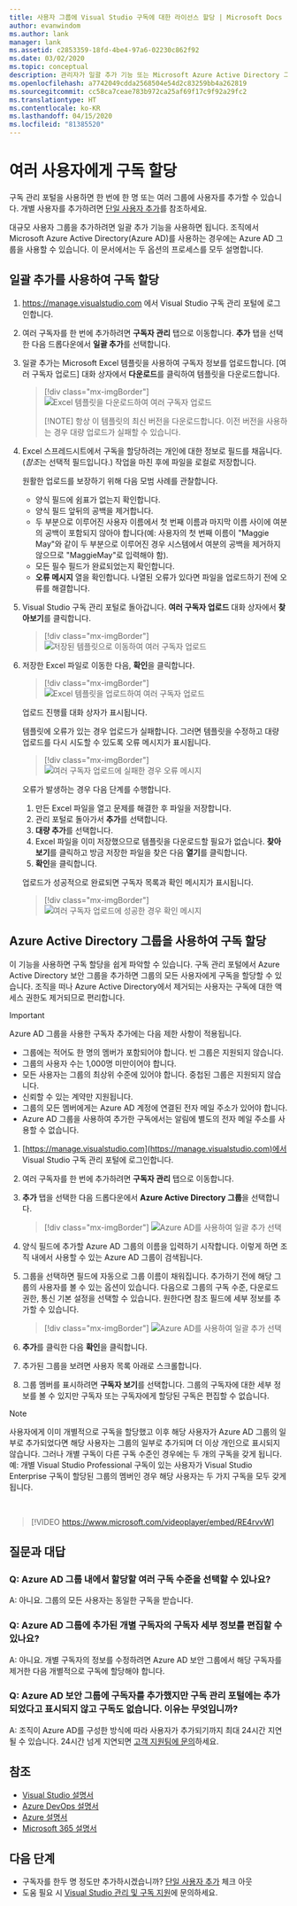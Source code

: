 ```yaml
---
title: 사용자 그룹에 Visual Studio 구독에 대한 라이선스 할당 | Microsoft Docs
author: evanwindom
ms.author: lank
manager: lank
ms.assetid: c2853359-18fd-4be4-97a6-02230c862f92
ms.date: 03/02/2020
ms.topic: conceptual
description: 관리자가 일괄 추가 기능 또는 Microsoft Azure Active Directory 그룹을 사용하여 여러 구독자에게 라이선스를 할당하는 방법을 알아봅니다.
ms.openlocfilehash: a7742049cdda2568504e54d2c83259bb4a262819
ms.sourcegitcommit: cc58ca7ceae783b972ca25af69f17c9f92a29fc2
ms.translationtype: HT
ms.contentlocale: ko-KR
ms.lasthandoff: 04/15/2020
ms.locfileid: "81385520"
---
```

# <a name="assign-subscriptions-to-multiple-users"></a>여러 사용자에게 구독 할당
구독 관리 포털을 사용하면 한 번에 한 명 또는 여러 그룹에 사용자를 추가할 수 있습니다.  개별 사용자를 추가하려면 [단일 사용자 추가](assign-license.md)를 참조하세요.

대규모 사용자 그룹을 추가하려면 일괄 추가 기능을 사용하면 됩니다. 조직에서 Microsoft Azure Active Directory(Azure AD)를 사용하는 경우에는 Azure AD 그룹을 사용할 수 있습니다. 이 문서에서는 두 옵션의 프로세스를 모두 설명합니다. 

## <a name="use-bulk-add-to-assign-subscriptions"></a>일괄 추가를 사용하여 구독 할당
1. https://manage.visualstudio.com 에서 Visual Studio 구독 관리 포털에 로그인합니다.

2. 여러 구독자를 한 번에 추가하려면 **구독자 관리** 탭으로 이동합니다. **추가** 탭을 선택한 다음 드롭다운에서 **일괄 추가**를 선택합니다.  

2. 일괄 추가는 Microsoft Excel 템플릿을 사용하여 구독자 정보를 업로드합니다. [여러 구독자 업로드] 대화 상자에서 **다운로드**를 클릭하여 템플릿을 다운로드합니다.
   > [!div class="mx-imgBorder"]
   > ![Excel 템플릿을 다운로드하여 여러 구독자 업로드](media/download-template-upload-subscribers.png)
   >
   > [!NOTE]
   > 항상 이 템플릿의 최신 버전을 다운로드합니다. 이전 버전을 사용하는 경우 대량 업로드가 실패할 수 있습니다.

3. Excel 스프레드시트에서 구독을 할당하려는 개인에 대한 정보로 필드를 채웁니다. (*참조*는 선택적 필드입니다.) 작업을 마친 후에 파일을 로컬로 저장합니다.

   원활한 업로드를 보장하기 위해 다음 모범 사례를 관찰합니다.

    - 양식 필드에 쉼표가 없는지 확인합니다.
    - 양식 필드 앞뒤의 공백을 제거합니다.
    - 두 부분으로 이루어진 사용자 이름에서 첫 번째 이름과 마지막 이름 사이에 여분의 공백이 포함되지 않아야 합니다(예: 사용자의 첫 번째 이름이 "Maggie May"와 같이 두 부분으로 이루어진 경우 시스템에서 여분의 공백을 제거하지 않으므로 "MaggieMay"로 입력해야 함).
    - 모든 필수 필드가 완료되었는지 확인합니다. 
    - **오류 메시지** 열을 확인합니다.  나열된 오류가 있다면 파일을 업로드하기 전에 오류를 해결합니다. 

4. Visual Studio 구독 관리 포털로 돌아갑니다. **여러 구독자 업로드** 대화 상자에서 **찾아보기**를 클릭합니다.
   > [!div class="mx-imgBorder"]
   > ![저장된 템플릿으로 이동하여 여러 구독자 업로드](media/bulk-add-browse-saved-template.png)

5. 저장한 Excel 파일로 이동한 다음, **확인**을 클릭합니다.
   > [!div class="mx-imgBorder"]
   > ![Excel 템플릿을 업로드하여 여러 구독자 업로드](media/bulk-upload-subscribers.png)

    업로드 진행률 대화 상자가 표시됩니다.

    템플릿에 오류가 있는 경우 업로드가 실패합니다. 그러면 템플릿을 수정하고 대량 업로드를 다시 시도할 수 있도록 오류 메시지가 표시됩니다.
   > [!div class="mx-imgBorder"]
   > ![여러 구독자 업로드에 실패한 경우 오류 메시지](_img/assign-license-bulk/bulk-add-upload-failure.png)

   오류가 발생하는 경우 다음 단계를 수행합니다.
   1. 만든 Excel 파일을 열고 문제를 해결한 후 파일을 저장합니다.
   0. 관리 포털로 돌아가서 **추가**를 선택합니다.
   0. **대량 추가**를 선택합니다.
   0. Excel 파일을 이미 저장했으므로 템플릿을 다운로드할 필요가 없습니다.  **찾아보기**를 클릭하고 방금 저장한 파일을 찾은 다음 **열기**를 클릭합니다.
   0. **확인**을 클릭합니다.


    업로드가 성공적으로 완료되면 구독자 목록과 확인 메시지가 표시됩니다.
   > [!div class="mx-imgBorder"]
   > ![여러 구독자 업로드에 성공한 경우 확인 메시지](_img/assign-license-bulk/bulk-add-upload-success.png)

## <a name="use-azure-active-directory-groups-to-assign-subscriptions"></a>Azure Active Directory 그룹을 사용하여 구독 할당 
이 기능을 사용하면 구독 할당을 쉽게 파악할 수 있습니다. 구독 관리 포털에서 Azure Active Directory 보안 그룹을 추가하면 그룹의 모든 사용자에게 구독을 할당할 수 있습니다. 조직을 떠나 Azure Active Directory에서 제거되는 사용자는 구독에 대한 액세스 권한도 제거되므로 편리합니다. 


> [!IMPORTANT]
>
> Azure AD 그룹을 사용한 구독자 추가에는 다음 제한 사항이 적용됩니다.
> - 그룹에는 적어도 한 명의 멤버가 포함되어야 합니다.  빈 그룹은 지원되지 않습니다.
> - 그룹의 사용자 수는 1,000명 미만이어야 합니다. 
> - 모든 사용자는 그룹의 최상위 수준에 있어야 합니다.  중첩된 그룹은 지원되지 않습니다.
> - 신뢰할 수 있는 계약만 지원됩니다.
> - 그룹의 모든 멤버에게는 Azure AD 계정에 연결된 전자 메일 주소가 있어야 합니다.
> - Azure AD 그룹을 사용하여 추가한 구독에서는 알림에 별도의 전자 메일 주소를 사용할 수 없습니다.  

1. [https://manage.visualstudio.com](https://manage.visualstudio.com)에서 Visual Studio 구독 관리 포털에 로그인합니다.

2. 여러 구독자를 한 번에 추가하려면 **구독자 관리** 탭으로 이동합니다.

3. **추가** 탭을 선택한 다음 드롭다운에서 **Azure Active Directory 그룹**을 선택합니다.  

   > [!div class="mx-imgBorder"]
   > ![Azure AD를 사용하여 일괄 추가 선택](_img/assign-license-bulk/bulk-add-aad.png)

4. 양식 필드에 추가할 Azure AD 그룹의 이름을 입력하기 시작합니다. 이렇게 하면 조직 내에서 사용할 수 있는 Azure AD 그룹이 검색됩니다. 

5. 그룹을 선택하면 필드에 자동으로 그룹 이름이 채워집니다. 추가하기 전에 해당 그룹의 사용자를 볼 수 있는 옵션이 있습니다. 다음으로 그룹의 구독 수준, 다운로드 권한, 통신 기본 설정을 선택할 수 있습니다. 원한다면 참조 필드에 세부 정보를 추가할 수 있습니다. 

   > [!div class="mx-imgBorder"]
   > ![Azure AD를 사용하여 일괄 추가 선택](_img/assign-license-bulk/bulk-add-aad-details.png)

6. **추가**를 클릭한 다음 **확인**을 클릭합니다. 

7. 추가된 그룹을 보려면 사용자 목록 아래로 스크롤합니다.  

8. 그룹 멤버를 표시하려면 **구독자 보기**를 선택합니다. 그룹의 구독자에 대한 세부 정보를 볼 수 있지만 구독자 또는 구독자에게 할당된 구독은 편집할 수 없습니다.    

> [!NOTE]
> 사용자에게 이미 개별적으로 구독을 할당했고 이후 해당 사용자가 Azure AD 그룹의 일부로 추가되었다면 해당 사용자는 그룹의 일부로 추가되며 더 이상 개인으로 표시되지 않습니다. 그러나 개별 구독이 다른 구독 수준인 경우에는 두 개의 구독을 갖게 됩니다.  예:  개별 Visual Studio Professional 구독이 있는 사용자가 Visual Studio Enterprise 구독이 할당된 그룹의 멤버인 경우 해당 사용자는 두 가지 구독을 모두 갖게 됩니다.  

<br>

> [!VIDEO https://www.microsoft.com/videoplayer/embed/RE4rvvW]

## <a name="frequently-asked-questions"></a>질문과 대답
### <a name="q-can-i-choose-multiple-subscription-levels-to-be-assigned-within-an-azure-ad-group"></a>Q: Azure AD 그룹 내에서 할당할 여러 구독 수준을 선택할 수 있나요? 
A: 아니요. 그룹의 모든 사용자는 동일한 구독을 받습니다. 

### <a name="q-can-i-edit-subscriber-details-of-individuals-added-in-an-azure-ad-group"></a>Q: Azure AD 그룹에 추가된 개별 구독자의 구독자 세부 정보를 편집할 수 있나요?  
A: 아니요. 개별 구독자의 정보를 수정하려면 Azure AD 보안 그룹에서 해당 구독자를 제거한 다음 개별적으로 구독에 할당해야 합니다.  

### <a name="q-i-added-someone-to-my-azure-ad-security-group-but-i-dont-see-them-added-in-the-subscriptions-administration-portal-and-they-dont-have-a-subscription-why-not"></a>Q: Azure AD 보안 그룹에 구독자를 추가했지만 구독 관리 포털에는 추가되었다고 표시되지 않고 구독도 없습니다. 이유는 무엇입니까?  
A: 조직이 Azure AD를 구성한 방식에 따라 사용자가 추가되기까지 최대 24시간 지연될 수 있습니다. 24시간 넘게 지연되면 [고객 지원팀에 문의](https://visualstudio.microsoft.com/support/support-overview-vs)하세요.  

## <a name="see-also"></a>참조
- [Visual Studio 설명서](https://docs.microsoft.com/visualstudio/)
- [Azure DevOps 설명서](https://docs.microsoft.com/azure/devops/)
- [Azure 설명서](https://docs.microsoft.com/azure/)
- [Microsoft 365 설명서](https://docs.microsoft.com/microsoft-365/)

## <a name="next-steps"></a>다음 단계
- 구독자를 한두 명 정도만 추가하시겠습니까?  [단일 사용자 추가](assign-license.md) 체크 아웃
- 도움 필요 시 [Visual Studio 관리 및 구독 지원](https://visualstudio.microsoft.com/support/support-overview-vs)에 문의하세요.
